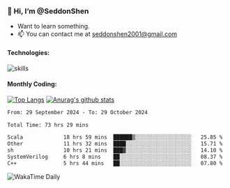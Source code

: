 ### 👋 Hi, I’m @SeddonShen
- Want to learn something.
- 📫 You can contact me at seddonshen2001@gmail.com

#### Technologies:

![skills](https://skillicons.dev/icons?i=scala,js,html,css,bootstrap,jquery,c,cpp,cloudflare,django,docker,flask,git,github,githubactions,linux,latex,mysql,nodejs,ps,php,pr,py,raspberrypi,redis,unreal,v,vscode,vue,bash)

#### Monthly Coding:
[![Top Langs](https://github-readme-stats.vercel.app/api/top-langs?username=seddonshen&show_icons=true&locale=en&layout=compact&hide=html&langs_count=8)](https://github.com/SeddonShen/)
[![Anurag's github stats](https://github-readme-stats.vercel.app/api?username=SeddonShen&count_private=true&show_icons=true)](https://github.com/anuraghazra/github-readme-stats)
<!--START_SECTION:waka-->

```txt
From: 29 September 2024 - To: 29 October 2024

Total Time: 73 hrs 29 mins

Scala             18 hrs 59 mins  ██████▒░░░░░░░░░░░░░░░░░░   25.85 %
Other             11 hrs 32 mins  ████░░░░░░░░░░░░░░░░░░░░░   15.71 %
sh                10 hrs 21 mins  ███▓░░░░░░░░░░░░░░░░░░░░░   14.10 %
SystemVerilog     6 hrs 8 mins    ██░░░░░░░░░░░░░░░░░░░░░░░   08.37 %
C++               5 hrs 44 mins   ██░░░░░░░░░░░░░░░░░░░░░░░   07.80 %
```

<!--END_SECTION:waka-->

![WakaTime Daily](https://wakatime.com/share/@seddon2001/61a7e342-5f12-4fea-bf92-1fac161e97d6.svg)
<!---
SeddonShen/SeddonShen is a ✨ special ✨ repository because its `README.md` (this file) appears on your GitHub profile.
You can click the Preview link to take a look at your changes.
--->
